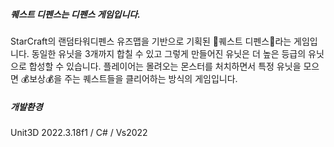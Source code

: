 ##### 퀘스트 디펜스는 디펜스 게임입니다.
StarCraft의 랜덤타워디펜스 유즈맵을 기반으로 기획된 🚧퀘스트 디펜스🚧라는 게임입니다.
동일한 유닛을 3개까지 합칠 수 있고 그렇게 만들어진 유닛은 더 높은 등급의 유닛으로 합성할 수 있습니다.
플레이어는 몰려오는 몬스터를 처치하면서 특정 유닛을 모으면 💰보상💰을 주는 퀘스트들을 클리어하는 방식의 게임입니다.


##### 개발환경
Unit3D 2022.3.18f1 <DX11> / C# / Vs2022
